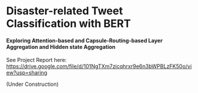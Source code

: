 # Disaster-related Tweet Classification with BERT
#### Exploring Attention-based and Capsule-Routing-based Layer Aggregation and Hidden state Aggregation

See Project Report here: https://drive.google.com/file/d/101NgTXm7zicqhrxr9e6n3bWPBLzFK50o/view?usp=sharing

(Under Construction)
